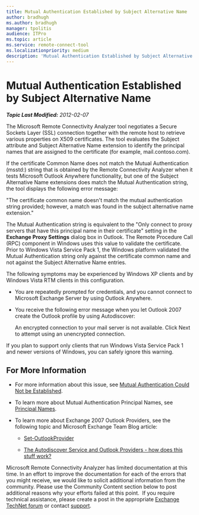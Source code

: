 ```yaml
---
title: Mutual Authentication Established by Subject Alternative Name
author: bradhugh
ms.author: bradhugh
manager: tpolitis
audience: ITPro 
ms.topic: article 
ms.service: remote-connect-tool
ms.localizationpriority: medium
description: 'Mutual Authentication Established by Subject Alternative Name'
---
```



# Mutual Authentication Established by Subject Alternative Name


_**Topic Last Modified:** 2012-02-07_

The Microsoft Remote Connectivity Analyzer tool negotiates a Secure Sockets Layer (SSL) connection together with the remote host to retrieve various properties on X509 certificates. The tool evaluates the Subject attribute and Subject Alternative Name extension to identify the principal names that are assigned to the certificate (for example, mail.contoso.com).

If the certificate Common Name does not match the Mutual Authentication (msstd:) string that is obtained by the Remote Connectivity Analyzer when it tests Microsoft Outlook Anywhere functionality, but one of the Subject Alternative Name extensions does match the Mutual Authentication string, the tool displays the following error message:

"The certificate common name doesn't match the mutual authentication string provided; however, a match was found in the subject alternative name extension."

The Mutual Authentication string is equivalent to the "Only connect to proxy servers that have this principal name in their certificate" setting in the **Exchange Proxy Settings** dialog box in Outlook. The Remote Procedure Call (RPC) component in Windows uses this value to validate the certificate. Prior to Windows Vista Service Pack 1, the Windows platform validated the Mutual Authentication string only against the certificate common name and not against the Subject Alternative Name entries.

The following symptoms may be experienced by Windows XP clients and by Windows Vista RTM clients in this configuration.

  - You are repeatedly prompted for credentials, and you cannot connect to Microsoft Exchange Server by using Outlook Anywhere.

  - You receive the following error message when you let Outlook 2007 create the Outlook profile by using Autodiscover:
    
    An encrypted connection to your mail server is not available. Click Next to attempt using an unencrypted connection.

If you plan to support only clients that run Windows Vista Service Pack 1 and newer versions of Windows, you can safely ignore this warning.

<div>

## For More Information

  - For more information about this issue, see [Mutual Authentication Could Not be Established](mutual-authentication-could-not-be-established.md).

  - To learn more about Mutual Authentication Principal Names, see [Principal Names](https://go.microsoft.com/fwlink/?linkid=93417).

  - To learn more about Exchange 2007 Outlook Providers, see the following topic and Microsoft Exchange Team Blog article:
    
      - [Set-OutlookProvider](https://go.microsoft.com/fwlink/?linkid=161815)
    
      - [The Autodiscover Service and Outlook Providers - how does this stuff work?](https://go.microsoft.com/fwlink/?linkid=161811)

Microsoft Remote Connectivity Analyzer has limited documentation at this time. In an effort to improve the documentation for each of the errors that you might receive, we would like to solicit additional information from the community. Please use the Community Content section below to post additional reasons why your efforts failed at this point.  If you require technical assistance, please create a post in the appropriate [Exchange TechNet forum](https://go.microsoft.com/fwlink/?linkid=73420) or contact [support](https://go.microsoft.com/fwlink/?linkid=8158).

</div>

</div>

<span> </span>

</div>

</div>

</div>


